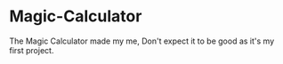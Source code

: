 # Magic-Calculator
The Magic Calculator made my me, Don't expect it to be good as it's my first project.
